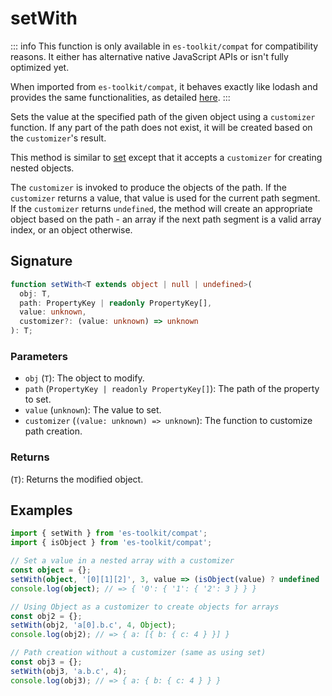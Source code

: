 # setWith

::: info
This function is only available in `es-toolkit/compat` for compatibility reasons. It either has alternative native JavaScript APIs or isn't fully optimized yet.

When imported from `es-toolkit/compat`, it behaves exactly like lodash and provides the same functionalities, as detailed [here](../../../compatibility.md).
:::

Sets the value at the specified path of the given object using a `customizer` function.
If any part of the path does not exist, it will be created based on the `customizer`'s result.

This method is similar to [set](./set.md) except that it accepts a `customizer` for creating nested objects.

The `customizer` is invoked to produce the objects of the path. If the `customizer` returns
a value, that value is used for the current path segment. If the `customizer` returns
`undefined`, the method will create an appropriate object based on the path - an array
if the next path segment is a valid array index, or an object otherwise.

## Signature

```typescript
function setWith<T extends object | null | undefined>(
  obj: T,
  path: PropertyKey | readonly PropertyKey[],
  value: unknown,
  customizer?: (value: unknown) => unknown
): T;
```

### Parameters

- `obj` (`T`): The object to modify.
- `path` (`PropertyKey | readonly PropertyKey[]`): The path of the property to set.
- `value` (`unknown`): The value to set.
- `customizer` (`(value: unknown) => unknown`): The function to customize path creation.

### Returns

(`T`): Returns the modified object.

## Examples

```typescript
import { setWith } from 'es-toolkit/compat';
import { isObject } from 'es-toolkit/compat';

// Set a value in a nested array with a customizer
const object = {};
setWith(object, '[0][1][2]', 3, value => (isObject(value) ? undefined : {}));
console.log(object); // => { '0': { '1': { '2': 3 } } }

// Using Object as a customizer to create objects for arrays
const obj2 = {};
setWith(obj2, 'a[0].b.c', 4, Object);
console.log(obj2); // => { a: [{ b: { c: 4 } }] }

// Path creation without a customizer (same as using set)
const obj3 = {};
setWith(obj3, 'a.b.c', 4);
console.log(obj3); // => { a: { b: { c: 4 } } }
```
